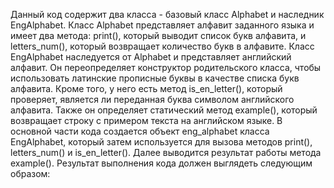 Данный код содержит два класса - базовый класс Alphabet и наследник EngAlphabet.
Класс Alphabet представляет алфавит заданного языка и имеет два метода: print(), который выводит список букв алфавита, и letters_num(), который возвращает количество букв в алфавите.
Класс EngAlphabet наследуется от Alphabet и представляет английский алфавит. 
Он переопределяет конструктор родительского класса, чтобы использовать латинские прописные буквы в качестве списка букв алфавита. 
Кроме того, у него есть метод is_en_letter(), который проверяет, является ли переданная буква символом английского алфавита. 
Также он определяет статический метод example(), который возвращает строку с примером текста на английском языке.
В основной части кода создается объект eng_alphabet класса EngAlphabet, который затем используется для вызова методов print(), letters_num() и is_en_letter().
Далее выводится результат работы метода example(). Результат выполнения кода должен выглядеть следующим образом:

